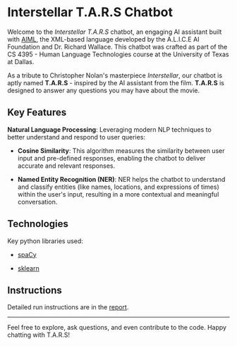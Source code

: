 # Interstellar T.A.R.S Chatbot

Welcome to the *Interstellar T.A.R.S* chatbot, an engaging AI assistant built with [AIML](http://www.aiml.foundation/index.html), the XML-based language developed by the A.L.I.C.E AI Foundation and Dr. Richard Wallace. This chatbot was crafted as part of the CS 4395 - Human Language Technologies course at the University of Texas at Dallas.

As a tribute to Christopher Nolan's masterpiece *Interstellar*, our chatbot is aptly named **T.A.R.S** - inspired by the AI assistant from the film. **T.A.R.S** is designed to answer any questions you may have about the movie.

## Key Features

**Natural Language Processing**: Leveraging modern NLP techniques to better understand and respond to user queries:

* **Cosine Similarity**: This algorithm measures the similarity between user input and pre-defined responses, enabling the chatbot to deliver accurate and relevant responses.

* **Named Entity Recognition (NER)**: NER helps the chatbot to understand and classify entities (like names, locations, and expressions of times) within the user's input, resulting in a more contextual and meaningful conversation.

## Technologies
Key python libraries used:

* [spaCy](https://spacy.io/)

* [sklearn](https://scikit-learn.org/stable/)


## Instructions
Detailed run instructions are in the [report](Report.pdf).

---
Feel free to explore, ask questions, and even contribute to the code. Happy chatting with T.A.R.S!
